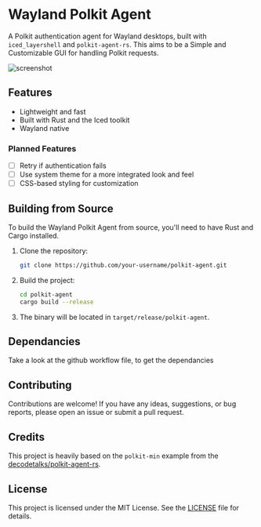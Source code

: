 # Wayland Polkit Agent

A Polkit authentication agent for Wayland desktops, built with `iced_layershell` and `polkit-agent-rs`. This aims to be a Simple and Customizable GUI for handling Polkit requests.

![screenshot](https://github.com/user-attachments/assets/ea527ea8-d499-468c-9e0a-9bfd45929c72)

## Features

*   Lightweight and fast
*   Built with Rust and the Iced toolkit
*   Wayland native

### Planned Features

*   [ ] Retry if authentication fails
*   [ ] Use system theme for a more integrated look and feel
*   [ ] CSS-based styling for customization

## Building from Source

To build the Wayland Polkit Agent from source, you'll need to have Rust and Cargo installed.

1.  Clone the repository:
    ```sh
    git clone https://github.com/your-username/polkit-agent.git
    ```
2.  Build the project:
    ```sh
    cd polkit-agent
    cargo build --release
    ```
3.  The binary will be located in `target/release/polkit-agent`.


## Dependancies
Take a look at the github workflow file, to get the dependancies

## Contributing

Contributions are welcome! If you have any ideas, suggestions, or bug reports, please open an issue or submit a pull request.

## Credits

This project is heavily based on the `polkit-min` example from the [decodetalks/polkit-agent-rs](https://github.com/decodetalks/polkit-agent-rs).

## License

This project is licensed under the MIT License. See the [LICENSE](LICENSE) file for details.
